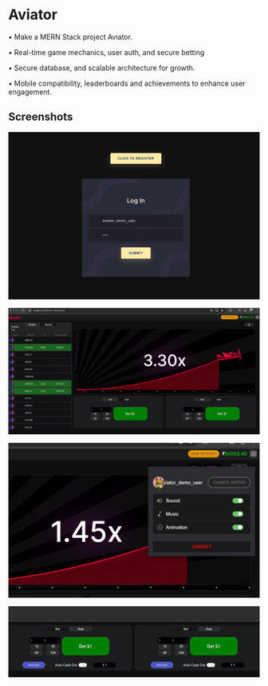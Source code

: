 
# Aviator

• Make a MERN Stack project Aviator.

• Real-time game mechanics, user auth, and secure betting 

• Secure database, and scalable architecture for growth.

• Mobile compatibility, leaderboards and achievements to enhance user engagement.


## Screenshots

![alt text](https://github.com/HeyItsMeBJ/assets/blob/main/aviator%20ss3.png?raw=true)

![App Screenshot](https://github.com/HeyItsMeBJ/assets/blob/main/aviator%20ss.png?raw=true)

![alt text](https://github.com/HeyItsMeBJ/assets/blob/main/aviator%20ss1.png?raw=true)

![alt text](https://github.com/HeyItsMeBJ/assets/blob/main/aviator%20ss2.png?raw=true)

